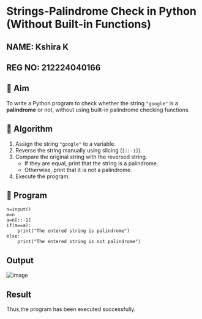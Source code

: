 # Strings-Palindrome Check in Python (Without Built-in Functions)
## NAME: Kshira K
## REG NO: 212224040166
## 🎯 Aim
To write a Python program to check whether the string `"google"` is a **palindrome** or not, without using built-in palindrome checking functions.

## 🧠 Algorithm
1. Assign the string `"google"` to a variable.
2. Reverse the string manually using slicing (`[::-1]`).
3. Compare the original string with the reversed string.
   - If they are equal, print that the string is a palindrome.
   - Otherwise, print that it is not a palindrome.
4. Execute the program.

## 🧾 Program

```
n=input()
m=n
a=n[::-1]
if(m==a):
    print("The entered string is palindrome")
else:
    print("The entered string is not palindrome")
```
## Output

![image](https://github.com/user-attachments/assets/4c1c94e0-58a1-4d4e-80eb-97a2ed96d291)

## Result

Thus,the program has been executed successfully.
